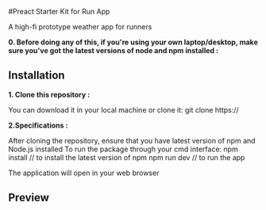 #Preact Starter Kit for Run App

A high-fi prototype weather app for runners

**0. Before doing any of this, if you're using your own laptop/desktop, make sure you've got the latest versions of node and npm installed :**

## Installation

**1. Clone this repository :**

You can download it in your local machine or clone it:
  git clone https://

**2.Specifications :**

After cloning the repository, ensure that you have latest version of npm and Node.js installed
To run the package through your cmd interface:
  npm install // to install the latest version of npm
  npm run dev // to run the app

The application will open in your web browser

## Preview
